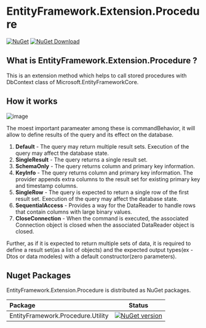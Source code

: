 # EntityFramework.Extension.Procedure

[![NuGet](https://img.shields.io/nuget/v/Abp.svg?style=flat-square)](https://www.nuget.org/packages/Abp)
[![NuGet Download](https://img.shields.io/nuget/dt/Abp.svg?style=flat-square)](https://www.nuget.org/packages/Abp)

## What is EntityFramework.Extension.Procedure ?
This is an extension method which helps to call stored procedures with DbContext class of Microsoft.EntityFrameworkCore. 

## How it works
![image](https://user-images.githubusercontent.com/25504137/202475041-67fff0f5-d066-4280-a170-8d03769ece50.png)

The moest important parameater among these is commandBehavior, it will allow to define results of the query and its effect on the database.
1. **Default** - The query may return multiple result sets. Execution of the query may affect the database state.
2. **SingleResult** - The query returns a single result set.
3. **SchemaOnly** - The query returns column and primary key information.
4. **KeyInfo** - The query returns column and primary key information. The provider appends extra columns to the result set for existing primary key and timestamp columns.
5. **SingleRow** - The query is expected to return a single row of the first result set. Execution of the query may affect the database state.
6. **SequentialAccess** - Provides a way for the DataReader to handle rows that contain columns with large binary values.
7. **CloseConnection** - When the command is executed, the associated Connection object is closed when the associated DataReader object is closed.

Further, as if it is expected to return multiple sets of data, it is required to define a result set(as a list of objects) and the expected output types(ex - Dtos or data modeles) with a default constructor(zero parameters). 



## Nuget Packages

EntityFramework.Extension.Procedure is distributed as NuGet packages.

|Package|Status|
|:------|:-----:|
|EntityFramework.Procedure.Utility|[![NuGet version](https://badge.fury.io/nu/Abp.svg)](https://badge.fury.io/nu/Abp)|


